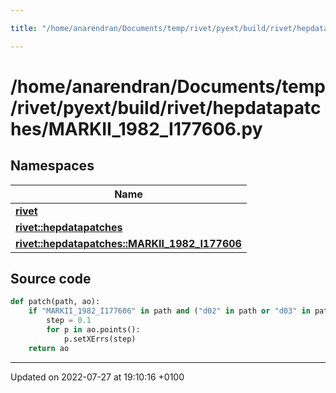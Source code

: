 ```yaml
---

title: "/home/anarendran/Documents/temp/rivet/pyext/build/rivet/hepdatapatches/MARKII_1982_I177606.py"

---
```


# /home/anarendran/Documents/temp/rivet/pyext/build/rivet/hepdatapatches/MARKII_1982_I177606.py



## Namespaces

| Name           |
| -------------- |
| **[rivet](http://example.org/namespaces/namespacerivet/)**  |
| **[rivet::hepdatapatches](http://example.org/namespaces/namespacerivet_1_1hepdatapatches/)**  |
| **[rivet::hepdatapatches::MARKII_1982_I177606](http://example.org/namespaces/namespacerivet_1_1hepdatapatches_1_1markii__1982__i177606/)**  |




## Source code

```python
def patch(path, ao):
    if "MARKII_1982_I177606" in path and ("d02" in path or "d03" in path):
        step = 0.1
        for p in ao.points():
            p.setXErrs(step)
    return ao
```


-------------------------------

Updated on 2022-07-27 at 19:10:16 +0100
